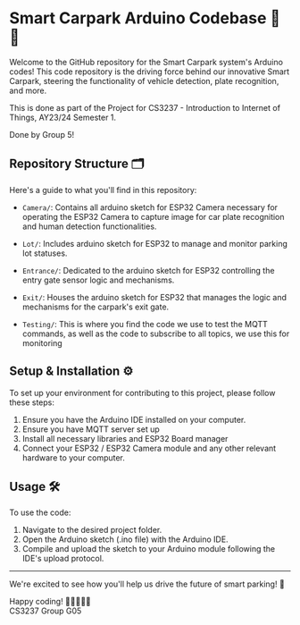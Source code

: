 # Smart Carpark Arduino Codebase 🚗💡

Welcome to the GitHub repository for the Smart Carpark system's Arduino codes! This code repository is the driving force behind our innovative Smart Carpark, steering the functionality of vehicle detection, plate recognition, and more.

This is done as part of the Project for CS3237 - Introduction to Internet of Things, AY23/24 Semester 1.

Done by Group 5!

## Repository Structure 🗂️

Here's a guide to what you'll find in this repository:

- `Camera/`: Contains all arduino sketch for ESP32 Camera necessary for operating the ESP32 Camera to capture image for car plate recognition and human detection functionalities.

- `Lot/`: Includes arduino sketch for ESP32 to manage and monitor parking lot statuses.

- `Entrance/`: Dedicated to the arduino sketch for ESP32 controlling the entry gate sensor logic and mechanisms.

- `Exit/`: Houses the arduino sketch for ESP32 that manages the logic and mechanisms for the carpark's exit gate.

- `Testing/`: This is where you find the code we use to test the MQTT commands, as well as the code to subscribe to all topics, we use this for monitoring

## Setup & Installation ⚙️

To set up your environment for contributing to this project, please follow these steps:

1. Ensure you have the Arduino IDE installed on your computer.
2. Ensure you have MQTT server set up
3. Install all necessary libraries and ESP32 Board manager
4. Connect your ESP32 / ESP32 Camera module and any other relevant hardware to your computer.

## Usage 🛠️

To use the code:

1. Navigate to the desired project folder.
2. Open the Arduino sketch (.ino file) with the Arduino IDE.
3. Compile and upload the sketch to your Arduino module following the IDE's upload protocol.

---
We're excited to see how you'll help us drive the future of smart parking! 🌟

Happy coding! 🚀👩‍💻👨‍💻\
CS3237 Group G05
